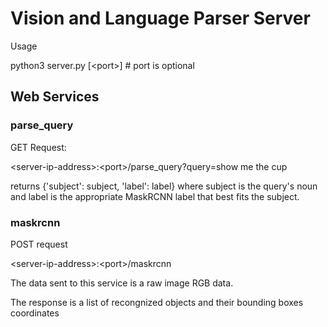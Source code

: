 # Vision and Language Parser Server

Usage

python3 server.py [\<port\>] # port is optional

## Web Services

### parse_query

GET Request:

\<server-ip-address\>:\<port\>/parse_query?query=show me the cup

returns {'subject': subject, 'label': label} where subject is the query's noun and label is the appropriate MaskRCNN label that best fits the subject.

### maskrcnn

POST request

\<server-ip-address\>:\<port\>/maskrcnn

The data sent to this service is a raw image RGB data.

The response is a list of recongnized objects and their bounding boxes coordinates
